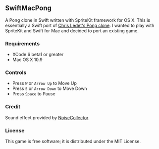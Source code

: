 ## SwiftMacPong

A Pong clone in Swift written with SpriteKit framework for OS X. This is essentially a Swift port of [Chris Ledet's Pong clone](https://github.com/chrisledet/Pong). I wanted to play with SpriteKit and Swift for Mac and decided to port an existing game.


### Requirements

* XCode 6 beta1 or greater
* Mac OS X 10.9

### Controls

* Press `W` or `Arrow Up` to Move Up
* Press `S` or `Arrow Down` to Move Down
* Press `Space` to Pause

### Credit

Sound effect provided by [NoiseCollector](http://www.freesound.org/people/NoiseCollector/)

### License

This game is free software; it is distributed under the MIT License.

